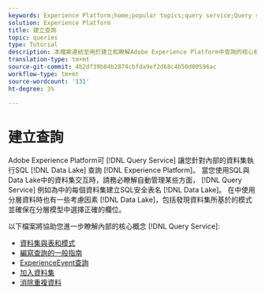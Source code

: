```yaml
---
keywords: Experience Platform;home;popular topics;query service;Query service;create queries;
solution: Experience Platform
title: 建立查詢
topic: queries
type: Tutorial
description: 本檔案連結至用於建立和瞭解Adobe Experience Platform中查詢的核心檔案。
translation-type: tm+mt
source-git-commit: 4b2df39b84b2874cbfda9ef2d68c4b50d00596ac
workflow-type: tm+mt
source-wordcount: '131'
ht-degree: 3%

---
```



# 建立查詢

Adobe Experience Platform可 [!DNL Query Service] 讓您針對內部的資料集執行SQL [!DNL Data Lake] 查詢 [!DNL Experience Platform]。 當您使用SQL與Data Lake中的資料集交互時，請務必瞭解自動管理某些方面， [!DNL Query Service] 例如為中的每個資料集建立SQL安全表名 [!DNL Data Lake]。 在中使用分層資料時也有一些考慮因素 [!DNL Data Lake]，包括發現資料集所基於的模式並確保在分層模型中選擇正確的欄位。

以下檔案將協助您進一步瞭解內部的核心概念 [!DNL Query Service]:

- [資料集與表和模式](./datasets-and-tables.md)
- [編寫查詢的一般指南](./writing-queries.md)
- [ExperienceEvent查詢](./experience-event-queries.md)
- [加入資料集](./joining-datasets.md)
- [消除重複資料](./deduplication.md)
